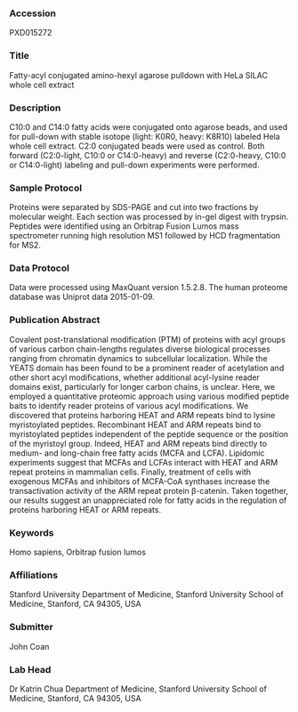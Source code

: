 ### Accession
PXD015272

### Title
Fatty-acyl conjugated amino-hexyl agarose pulldown with HeLa SILAC whole cell extract

### Description
C10:0 and C14:0 fatty acids were conjugated onto agarose beads, and used for pull-down with stable isotope (light: K0R0, heavy: K8R10) labeled Hela whole cell extract. C2:0 conjugated beads were used as control. Both forward (C2:0-light, C10:0 or C14:0-heavy) and reverse (C2:0-heavy, C10:0 or C14:0-light) labeling and pull-down experiments were performed.

### Sample Protocol
Proteins were separated by SDS-PAGE and cut into two fractions by molecular weight. Each section was processed by in-gel digest with trypsin. Peptides were identified using an Orbitrap Fusion Lumos mass spectrometer running high resolution MS1 followed by HCD fragmentation for MS2.

### Data Protocol
Data were processed using MaxQuant version 1.5.2.8. The human proteome database was Uniprot data 2015-01-09.

### Publication Abstract
Covalent post-translational modification (PTM) of proteins with acyl groups of various carbon chain-lengths regulates diverse biological processes ranging from chromatin dynamics to subcellular localization. While the YEATS domain has been found to be a prominent reader of acetylation and other short acyl modifications, whether additional acyl-lysine reader domains exist, particularly for longer carbon chains, is unclear. Here, we employed a quantitative proteomic approach using various modified peptide baits to identify reader proteins of various acyl modifications. We discovered that proteins harboring HEAT and ARM repeats bind to lysine myristoylated peptides. Recombinant HEAT and ARM repeats bind to myristoylated peptides independent of the peptide sequence or the position of the myristoyl group. Indeed, HEAT and ARM repeats bind directly to medium- and long-chain free fatty acids (MCFA and LCFA). Lipidomic experiments suggest that MCFAs and LCFAs interact with HEAT and ARM repeat proteins in mammalian cells. Finally, treatment of cells with exogenous MCFAs and inhibitors of MCFA-CoA synthases increase the transactivation activity of the ARM repeat protein &#x3b2;-catenin. Taken together, our results suggest an unappreciated role for fatty acids in the regulation of proteins harboring HEAT or ARM repeats.

### Keywords
Homo sapiens, Orbitrap fusion lumos

### Affiliations
Stanford University
Department of Medicine, Stanford University School of Medicine, Stanford, CA 94305, USA

### Submitter
John Coan

### Lab Head
Dr Katrin Chua
Department of Medicine, Stanford University School of Medicine, Stanford, CA 94305, USA


